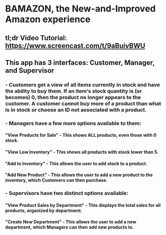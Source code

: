 # BAMAZON, the New-and-Improved Amazon experience

## tl;dr Video Tutorial: https://www.screencast.com/t/9aBuivBWU

##  This app has 3 interfaces: Customer, Manager, and Supervisor
### - Customers get a view of all items currently in stock and have the ability to buy them. If an item's stock quantity is (or becomes) 0, then the product no longer appears to the customer.  A customer cannot buy more of a product than what is in stock or choose an ID not associated with a product.

### - Managers have a few more options available to them:
####	"View Products for Sale" - This shows ALL products, even those with 0 stock.
####	"View Low Inventory" - This shows all products with stock lower than 5.
####	"Add to Inventory" - This allows the user to add stock to a product.
####	"Add New Product" - This allows the user to add a new product to the inventory, which Customers can then purchase.

### - Supervisors have two distinct options available:
####	"View Product Sales by Department" - This displays the total sales for all products, organized by department.
####	"Create New Department" - This allows the user to add a new department, which Managers can then add new products to.
